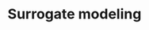 ---
layout: page
title: Surrogate modeling
description: Faster and more efficient simulation of circuits
img: # assets/img/qec.png
importance: 5
category: work
---
